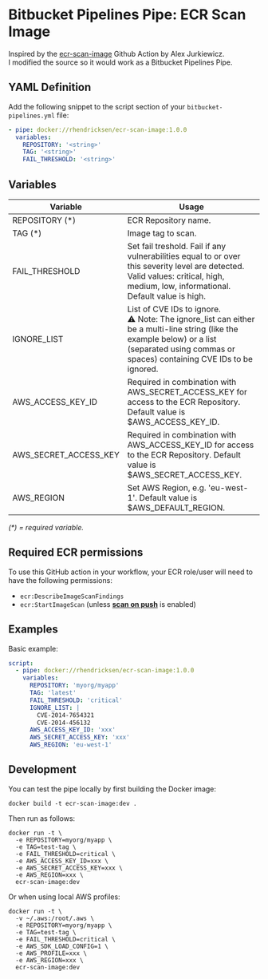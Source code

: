 # Bitbucket Pipelines Pipe: ECR Scan Image

Inspired by the [ecr-scan-image](https://github.com/alexjurkiewicz/ecr-scan-image) Github Action by Alex Jurkiewicz.  
I modified the source so it would work as a Bitbucket Pipelines Pipe.

## YAML Definition

Add the following snippet to the script section of your `bitbucket-pipelines.yml` file:

```yaml
- pipe: docker://rhendricksen/ecr-scan-image:1.0.0
  variables:
    REPOSITORY: '<string>'
    TAG: '<string>'
    FAIL_THRESHOLD: '<string>'
```

## Variables

| Variable              | Usage                                                       |
| --------------------- | ----------------------------------------------------------- |
| REPOSITORY (*)        | ECR Repository name.  |
| TAG (*)               | Image tag to scan. |
| FAIL_THRESHOLD        | Set fail treshold. Fail if any vulnerabilities equal to or over this severity level are detected. Valid values: critical, high, medium, low, informational. Default value is high. | 
| IGNORE_LIST           | List of CVE IDs to ignore.<br>⚠️ Note: The ignore_list can either be a multi-line string (like the example below) or a list (separated using commas or spaces) containing CVE IDs to be ignored. | 
| AWS_ACCESS_KEY_ID     | Required in combination with AWS_SECRET_ACCESS_KEY for access to the ECR Repository. Default value is $AWS_ACCESS_KEY_ID. | 
| AWS_SECRET_ACCESS_KEY | Required in combination with AWS_ACCESS_KEY_ID for access to the ECR Repository. Default value is $AWS_SECRET_ACCESS_KEY. | 
| AWS_REGION            | Set AWS Region, e.g. 'eu-west-1'. Default value is $AWS_DEFAULT_REGION.| 

_(*) = required variable._

## Required ECR permissions

To use this GitHub action in your workflow, your ECR role/user will need to have the following permissions:
- `ecr:DescribeImageScanFindings`
- `ecr:StartImageScan` (unless [**scan on push**](https://docs.aws.amazon.com/AmazonECR/latest/userguide/image-scanning.html#scanning-repository) is enabled)

## Examples

Basic example:

```yaml
script:
  - pipe: docker://rhendricksen/ecr-scan-image:1.0.0
    variables:
      REPOSITORY: 'myorg/myapp'
      TAG: 'latest'
      FAIL_THRESHOLD: 'critical'
      IGNORE_LIST: |
        CVE-2014-7654321
        CVE-2014-456132
      AWS_ACCESS_KEY_ID: 'xxx'
      AWS_SECRET_ACCESS_KEY: 'xxx'
      AWS_REGION: 'eu-west-1'
```

## Development
You can test the pipe locally by first building the Docker image:
```
docker build -t ecr-scan-image:dev .
```

Then run as follows:
```
docker run -t \
  -e REPOSITORY=myorg/myapp \
  -e TAG=test-tag \
  -e FAIL_THRESHOLD=critical \
  -e AWS_ACCESS_KEY_ID=xxx \
  -e AWS_SECRET_ACCESS_KEY=xxx \
  -e AWS_REGION=xxx \
  ecr-scan-image:dev
```

Or when using local AWS profiles:
```
docker run -t \
  -v ~/.aws:/root/.aws \
  -e REPOSITORY=myorg/myapp \
  -e TAG=test-tag \
  -e FAIL_THRESHOLD=critical \
  -e AWS_SDK_LOAD_CONFIG=1 \
  -e AWS_PROFILE=xxx \
  -e AWS_REGION=xxx \
  ecr-scan-image:dev
```
